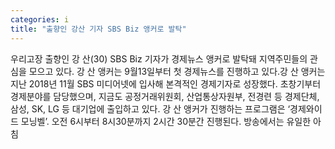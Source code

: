 ```yaml
---
categories: i
title: "출향인 강산 기자 SBS Biz 앵커로 발탁"
---
```

우리고장 출향인 강 산(30) SBS Biz 기자가 경제뉴스 앵커로 발탁돼 지역주민들의 관심을 모으고 있다. 강 산 앵커는 9월13일부터 첫 경제뉴스를 진행하고 있다.강 산 앵커는 지난 2018년 11월 SBS 미디어넷에 입사해 본격적인 경제기자로 성장했다. 초창기부터 경제분야를 담당했으며, 지금도 공정거래위원회, 산업통상자원부, 전경련 등 경제단체, 삼성, SK, LG 등 대기업에 출입하고 있다. 강 산 앵커가 진행하는 프로그램은 ‘경제와이드 모닝벨’. 오전 6시부터 8시30분까지 2시간 30분간 진행된다. 방송에서는 유일한 아침